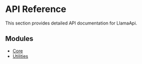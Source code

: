 # API Reference

This section provides detailed API documentation for LlamaApi.

## Modules

- [Core](core.md)
- [Utilities](utilities.md)
